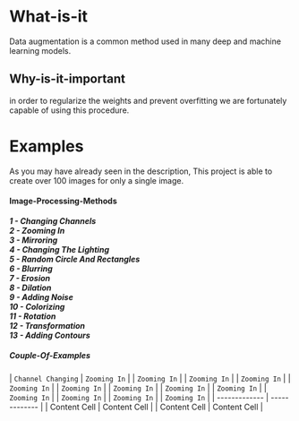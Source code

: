 # What-is-it
Data augmentation is a common method used in many deep and machine learning models.
## Why-is-it-important
in order to regularize the weights and prevent overfitting we are fortunately capable of using this procedure.
# Examples 
As you may have already seen in the description, This project is able to create over 100 images for only a single image.
#### Image-Processing-Methods
***1 - Changing Channels*** <br />
***2 - Zooming In*** <br />
***3 - Mirroring*** <br />
***4 - Changing The Lighting*** <br />
***5 - Random Circle And Rectangles*** <br />
***6 - Blurring*** <br />
***7 - Erosion*** <br />
***8 - Dilation*** <br />
***9 - Adding Noise*** <br />
***10 - Colorizing*** <br />
***11 - Rotation*** <br />
***12 - Transformation*** <br />
***13 - Adding Contours*** <br />
##### Couple-Of-Examples
| `Channel Changing`  | `Zooming In` | | `Zooming In` | | `Zooming In` | | `Zooming In` | | `Zooming In` | | `Zooming In` | | `Zooming In` | | `Zooming In` | | `Zooming In` | | `Zooming In` | | `Zooming In` | | `Zooming In` | | `Zooming In` |
| ------------- | ------------- |
| Content Cell  | Content Cell  |
| Content Cell  | Content Cell  |



